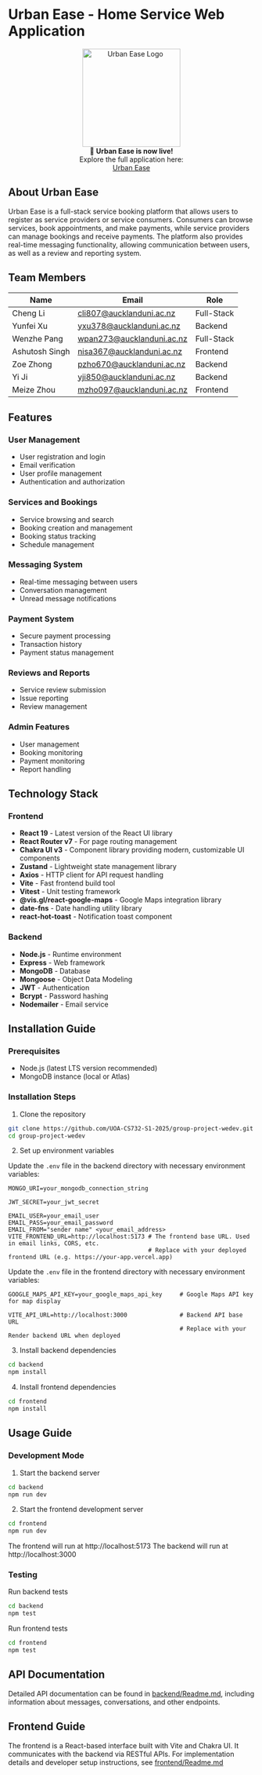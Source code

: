 # Urban Ease - Home Service Web Application



<p align="center">
  <img src="./Urban_Ease_logo.png" alt="Urban Ease Logo" width="200"/><br>
  🚀 <strong>Urban Ease is now live!</strong><br>
  Explore the full application here:<br>
  <a href="https://wedev-liard.vercel.app/" target="_blank">
    Urban Ease
  </a>
</p>



## About Urban Ease

Urban Ease is a full-stack service booking platform that allows users to register as service providers or service consumers. Consumers can browse services, book appointments, and make payments, while service providers can manage bookings and receive payments. The platform also provides real-time messaging functionality, allowing communication between users, as well as a review and reporting system.

## Team Members

| Name           | Email                        | Role
|----------------|------------------------------|------
| Cheng Li       | cli807@aucklanduni.ac.nz     | Full-Stack
| Yunfei Xu      | yxu378@aucklanduni.ac.nz     | Backend
| Wenzhe Pang    | wpan273@aucklanduni.ac.nz    | Full-Stack
| Ashutosh Singh | nisa367@aucklanduni.ac.nz    | Frontend
| Zoe Zhong      | pzho670@aucklanduni.ac.nz    | Backend
| Yi Ji          | yji850@aucklanduni.ac.nz     | Backend
| Meize Zhou     | mzho097@aucklanduni.ac.nz    | Frontend



## Features

### User Management
- User registration and login
- Email verification
- User profile management
- Authentication and authorization

### Services and Bookings
- Service browsing and search
- Booking creation and management
- Booking status tracking
- Schedule management

### Messaging System
- Real-time messaging between users
- Conversation management
- Unread message notifications

### Payment System
- Secure payment processing
- Transaction history
- Payment status management

### Reviews and Reports
- Service review submission
- Issue reporting
- Review management

### Admin Features
- User management
- Booking monitoring
- Payment monitoring
- Report handling

## Technology Stack

### Frontend
- **React 19** - Latest version of the React UI library
- **React Router v7** - For page routing management
- **Chakra UI v3** - Component library providing modern, customizable UI components
- **Zustand** - Lightweight state management library
- **Axios** - HTTP client for API request handling
- **Vite** - Fast frontend build tool
- **Vitest** - Unit testing framework
- **@vis.gl/react-google-maps** - Google Maps integration library
- **date-fns** - Date handling utility library
- **react-hot-toast** - Notification toast component

### Backend
- **Node.js** - Runtime environment
- **Express** - Web framework
- **MongoDB** - Database
- **Mongoose** - Object Data Modeling
- **JWT** - Authentication
- **Bcrypt** - Password hashing
- **Nodemailer** - Email service

## Installation Guide

### Prerequisites
- Node.js (latest LTS version recommended)
- MongoDB instance (local or Atlas)

### Installation Steps

1. Clone the repository
```bash
git clone https://github.com/UOA-CS732-S1-2025/group-project-wedev.git
cd group-project-wedev
```

2. Set up environment variables

Update the `.env` file in the backend directory with necessary environment variables:
```
MONGO_URI=your_mongodb_connection_string

JWT_SECRET=your_jwt_secret

EMAIL_USER=your_email_user
EMAIL_PASS=your_email_password
EMAIL_FROM="sender name" <your_email_address>
VITE_FRONTEND_URL=http://localhost:5173 # The frontend base URL. Used in email links, CORS, etc. 
                                        # Replace with your deployed frontend URL (e.g. https://your-app.vercel.app)
```
 
Update the `.env` file in the frontend directory with necessary environment variables:

```
GOOGLE_MAPS_API_KEY=your_google_maps_api_key     # Google Maps API key for map display

VITE_API_URL=http://localhost:3000               # Backend API base URL
                                                 # Replace with your Render backend URL when deployed
```

3. Install backend dependencies
```bash
cd backend
npm install
```

4. Install frontend dependencies
```bash
cd frontend
npm install
```

## Usage Guide

### Development Mode

1. Start the backend server
```bash
cd backend
npm run dev
```

2. Start the frontend development server
```bash
cd frontend
npm run dev
```

The frontend will run at http://localhost:5173
The backend will run at http://localhost:3000

### Testing

Run backend tests
```bash
cd backend
npm test
```

Run frontend tests
```bash
cd frontend
npm test
```

## API Documentation

Detailed API documentation can be found in [backend/Readme.md](./backend/README.md), including information about messages, conversations, and other endpoints.

## Frontend Guide

The frontend is a React-based interface built with Vite and Chakra UI. It communicates with the backend via RESTful APIs. For implementation details and developer setup instructions, see [frontend/Readme.md](./frontend/README.md)



